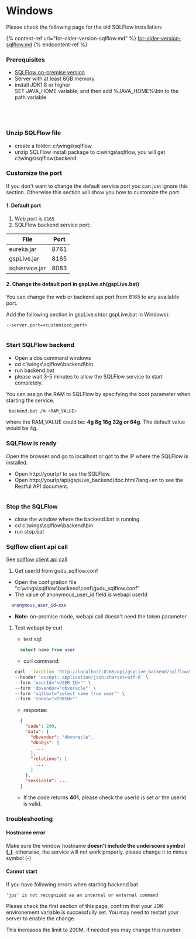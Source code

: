 # Windows

Please check the following page for the old SQLFlow installation:

{% content-ref url="for-older-version-sqlflow.md" %}
[for-older-version-sqlflow.md](for-older-version-sqlflow.md)
{% endcontent-ref %}

### Prerequisites

* [SQLFlow on-premise version](https://www.gudusoft.com/sqlflow-on-premise-version/)
* Server with at least 8GB memory
* install JDK1.8 or higher\
  SET JAVA\_HOME variable, and then add %JAVA\_HOME%\bin to the path variable

<figure><img src="../../../.gitbook/assets/system-properties-advance-setting.png" alt=""><figcaption></figcaption></figure>

<figure><img src="../../../.gitbook/assets/set-java-home-in-system-variables.png" alt=""><figcaption></figcaption></figure>

<figure><img src="../../../.gitbook/assets/set-java-in-path-variable.png" alt=""><figcaption></figcaption></figure>

<figure><img src="../../../.gitbook/assets/02.png" alt=""><figcaption></figcaption></figure>

### Unzip SQLFlow file

* create a folder: c:\wings\sqlflow
* unzip SQLFlow install package to c:\wings\sqlflow, you will get c:\wings\sqlflow\backend

### Customize the port

If you don't want to change the default service port you can just ignore this section. Otherwise this section will show you how to customize the port.

#### 1. Default port

1. Web port is `8165`
2. SQLFlow backend service port:

| File           | Port |
| -------------- | ---- |
| eureka.jar     | 8761 |
| gspLive.jar    | 8165 |
| sqlservice.jar | 8083 |

#### 2. **Change the default port in gspLive.sh(gspLive.bat)**&#x20;

You can change the web or backend api port from 8165 to any available port.&#x20;

Add the following section in gspLive.sh(or gspLive.bat in Windows):

```
--server.port=<customized_port>
```

<figure><img src="../../../.gitbook/assets/sqlflow-install-customize-port-gsplive.png" alt=""><figcaption></figcaption></figure>

### Start SQLFlow backend

* Open a dos command windows
* cd c:\wings\sqlflow\backend\bin
* run backend.bat
* please wait 3-5 minutes to allow the SQLFlow service to start completely.

You can assign the RAM to SQLFlow by specifying the boot parameter when starting the service.

```bash
 backend.bat /m <RAM_VALUE>
```

where the RAM\_VALUE could be: **4g 8g 16g 32g or 64g**. The default value would be 4g.

### SQLFlow is ready

Open the browser and go to localhost or got to the IP where the SQLFlow is installed.

* Open http://yourIp/ to see the SQLFlow.
* Open http://yourIp/api/gspLive\_backend/doc.html?lang=en to see the Restful API document.

<figure><img src="../../../.gitbook/assets/login.png" alt=""><figcaption></figcaption></figure>

### Stop the SQLFlow

* close the window where the backend.bat is running.
* cd c:\wings\sqlflow\backend\bin
* run stop.bat

### Sqlflow client api call

See[ sqlflow client api call](../../../3.-api-docs/using-the-rest-api.md)

1. Get userId from gudu\_sqlflow.conf

* Open the configration file "c:\wings\sqlflow\backend\conf\gudu\_sqlflow.conf"
* The value of anonymous\_user\_id field is webapi userId

```bash
  anonymous_user_id=xxx
```

* **Note:** on-promise mode, webapi call doesn't need the token parameter

1.  Test webapi by curl

    * test sql:

    ```sql
      select name from user
    ```

    * curl command:

    ```bash
    curl --location 'http://localhost:8165/api/gspLive_backend/sqlflow/generation/sqlflow' \
    --header 'accept: application/json;charset=utf-8' \
    --form 'userId="<USER ID>"' \
    --form 'dbvendor="dbvoracle"' \
    --form 'sqltext="select name from user"' \
    --form 'token="<TOKEN>"'
    ```

    * response:

    ```json
      {
        "code": 200,
        "data": {
          "dbvendor": "dbvoracle",
          "dbobjs": [
            ...
          ],
          "relations": [
            ...
          ]
        },
        "sessionId": ...
      }
    ```

    * If the code returns **401**, please check the userId is set or the userId is valid.

### troubleshooting

#### Hostname error

Make sure the window hostname **doesn't include the underscore symbol (\_)**, otherwise, the service will not work properly. please change it to minus symbol (-)

#### Cannot start&#x20;

If you have following errors when starting backend.bat

```
'jps' is not recognized as an internal or external command
```

Please check the first section of this page, confirm that your JDK environement variable is successfully set.  You may need to restart your server to enable the change.

This increases the limit to 200M, if needed you may change this number.

